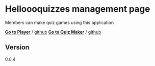 # Helloooquizzes management page

Members can make quiz games using this application

<b>[Go to Player](http://helloooquizzes.com)</b> / [github](https://github.com/Heunsig/helloooquizzes-player)
<b>[Go to Quiz Maker](https://dashboard.helloooquizzes.com)</b> / [github](https://github.com/Heunsig/helloooquizzes-management)

## Version

0.0.4

